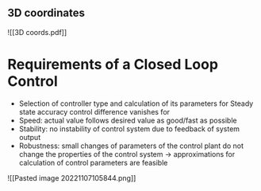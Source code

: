 ## 3D coordinates 
![[3D coords.pdf]]

# Requirements of a Closed Loop Control 
- Selection of controller type and calculation of its parameters for Steady state accuracy control difference vanishes for
- Speed: actual value follows desired value as good/fast as possible 
- Stability: no instability of control system due to feedback of system output 
-  Robustness: small changes of parameters of the control plant do not change the properties of the control system → approximations for calculation of control parameters are feasible


![[Pasted image 20221107105844.png]]